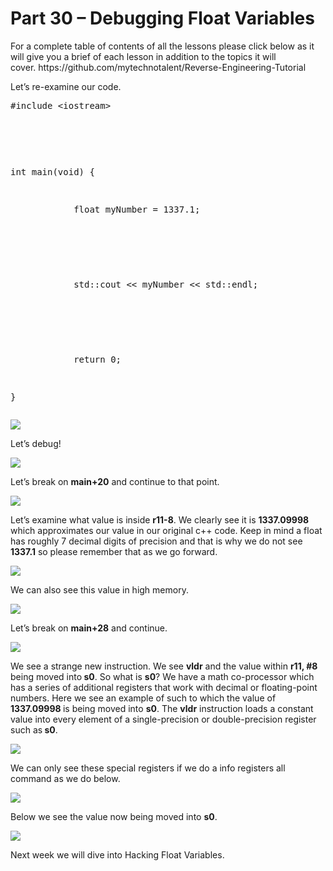 <h1>Part 30 – Debugging Float Variables</h1><p>For a complete table of contents of all the lessons please click below as it will give you a brief of each lesson in addition to the topics it will cover. https://github.com/mytechnotalent/Reverse-Engineering-Tutorial</p><p>Let’s re-examine our code.</p><pre spellcheck="false">#include &lt;iostream&gt;

 

int main(void) {

            float myNumber = 1337.1;

 

            std::cout &lt;&lt; myNumber &lt;&lt; std::endl;

 

            return 0;

}
</pre><div class="slate-resizable-image-embed slate-image-embed__resize-full-width"><img src="https://media-exp1.licdn.com/dms/image/C5612AQE-W2lfO5Z_cA/article-inline_image-shrink_1000_1488/0/1521196070985?e=1614211200&amp;v=beta&amp;t=RWKXhZZGZHVCzAbQtV-bQK7Ea8Fy409f51OkQbHqysE"/></div><p>Let’s debug!</p><div class="slate-resizable-image-embed slate-image-embed__resize-full-width"><img src="https://media-exp1.licdn.com/dms/image/C5612AQFmb2yUlPGMOA/article-inline_image-shrink_1000_1488/0/1521196099167?e=1614211200&amp;v=beta&amp;t=COWt7C0rXVbWEbqXg3AyIWNcPiITn23wXT0GjrKqFuo"/></div><p>Let’s break on <strong>main+20</strong> and continue to that point.</p><div class="slate-resizable-image-embed slate-image-embed__resize-full-width"><img src="https://media-exp1.licdn.com/dms/image/C5612AQFpDjN2vhgKeQ/article-inline_image-shrink_1000_1488/0/1521196123405?e=1614211200&amp;v=beta&amp;t=0I1-YcZ7owFNpbnG-6OLqxIwPj_9j6Gi94sGCGeIvPc"/></div><p>Let’s examine what value is inside <strong>r11-8</strong>. We clearly see it is <strong>1337.09998</strong> which approximates our value in our original c++ code. Keep in mind a float has roughly 7 decimal digits of precision and that is why we do not see <strong>1337.1</strong> so please remember that as we go forward. </p><div class="slate-resizable-image-embed slate-image-embed__resize-full-width"><img src="https://media-exp1.licdn.com/dms/image/C5612AQEGcCsAFAAzag/article-inline_image-shrink_1000_1488/0/1521196151522?e=1614211200&amp;v=beta&amp;t=sMv2aIBltLU0qTQf2CzrEjvscSq_jCEQWERbXnBxj7I"/></div><p>We can also see this value in high memory.</p><div class="slate-resizable-image-embed slate-image-embed__resize-full-width"><img src="https://media-exp1.licdn.com/dms/image/C5612AQEYJsBEkFRfmA/article-inline_image-shrink_1000_1488/0/1521196178255?e=1614211200&amp;v=beta&amp;t=T6DXcYhk-HziLrRj9FDcH_Dp5kmxQsmcDr4_A8ryW30"/></div><p>Let’s break on <strong>main+28</strong> and continue.</p><div class="slate-resizable-image-embed slate-image-embed__resize-full-width"><img src="https://media-exp1.licdn.com/dms/image/C5612AQGMfcuxt_W1yg/article-inline_image-shrink_1000_1488/0/1521196203419?e=1614211200&amp;v=beta&amp;t=rx-5w_bCf6INOulvfw-g0oh1mQcj5qwXlQBfdc_slNY"/></div><p>We see a strange new instruction. We see <strong>vldr</strong> and the value within <strong>r11, #8</strong> being moved into<strong> s0</strong>. So what is <strong>s0</strong>? We have a math co-processor which has a series of additional registers that work with decimal or floating-point numbers. Here we see an example of such to which the value of <strong>1337.09998 </strong>is being moved into <strong>s0</strong>. The <strong>vldr</strong> instruction loads a constant value into every element of a single-precision or double-precision register such as<strong> s0</strong>.</p><div class="slate-resizable-image-embed slate-image-embed__resize-full-width"><img src="https://media-exp1.licdn.com/dms/image/C5612AQGASJZmOCaRUQ/article-inline_image-shrink_1000_1488/0/1521196373197?e=1614211200&amp;v=beta&amp;t=S2c5siOgLZbi5XUqD9RZXhDtTnm_C59y-S4pti-PeIs"/></div><p>We can only see these special registers if we do a info registers all command as we do below.</p><div class="slate-resizable-image-embed slate-image-embed__resize-full-width"><img src="https://media-exp1.licdn.com/dms/image/C5612AQHOWgjk7hN3Tg/article-inline_image-shrink_1000_1488/0/1521196414932?e=1614211200&amp;v=beta&amp;t=iuvSh_U5jZVqNJzIF1lf7wmS3Op9ZJD6OZaRrzL9kFM"/></div><p>Below we see the value now being moved into <strong>s0</strong>.</p><div class="slate-resizable-image-embed slate-image-embed__resize-full-width"><img src="https://media-exp1.licdn.com/dms/image/C5612AQFIXNMmWUZv2A/article-inline_image-shrink_1000_1488/0/1521196439893?e=1614211200&amp;v=beta&amp;t=8iQ2SdDL1hqmi28FhXsXGym1Vu6wOH7iTJGK2nsz2ug"/></div><p>Next week we will dive into Hacking Float Variables.</p>